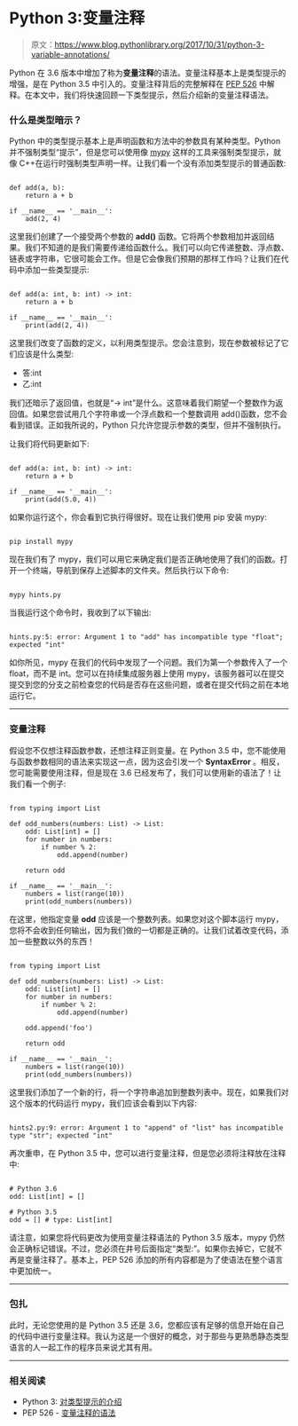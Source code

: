 # Python 3:变量注释

> 原文：<https://www.blog.pythonlibrary.org/2017/10/31/python-3-variable-annotations/>

Python 在 3.6 版本中增加了称为**变量注释**的语法。变量注释基本上是类型提示的增强，是在 Python 3.5 中引入的。变量注释背后的完整解释在 [PEP 526](https://www.python.org/dev/peps/pep-0526) 中解释。在本文中，我们将快速回顾一下类型提示，然后介绍新的变量注释语法。

### 什么是类型暗示？

Python 中的类型提示基本上是声明函数和方法中的参数具有某种类型。Python 并不强制类型“提示”，但是您可以使用像 [mypy](http://mypy-lang.org/) 这样的工具来强制类型提示，就像 C++在运行时强制类型声明一样。让我们看一个没有添加类型提示的普通函数:

```

def add(a, b):
    return a + b

if __name__ == '__main__':
    add(2, 4)

```

这里我们创建了一个接受两个参数的 **add()** 函数。它将两个参数相加并返回结果。我们不知道的是我们需要传递给函数什么。我们可以向它传递整数、浮点数、链表或字符串，它很可能会工作。但是它会像我们预期的那样工作吗？让我们在代码中添加一些类型提示:

```

def add(a: int, b: int) -> int:
    return a + b

if __name__ == '__main__':
    print(add(2, 4))

```

这里我们改变了函数的定义，以利用类型提示。您会注意到，现在参数被标记了它们应该是什么类型:

*   答:int
*   乙:int

我们还暗示了返回值，也就是“-> int”是什么。这意味着我们期望一个整数作为返回值。如果您尝试用几个字符串或一个浮点数和一个整数调用 add()函数，您不会看到错误。正如我所说的，Python 只允许您提示参数的类型，但并不强制执行。

让我们将代码更新如下:

```

def add(a: int, b: int) -> int:
    return a + b

if __name__ == '__main__':
    print(add(5.0, 4))

```

如果你运行这个，你会看到它执行得很好。现在让我们使用 pip 安装 mypy:

```

pip install mypy

```

现在我们有了 mypy，我们可以用它来确定我们是否正确地使用了我们的函数。打开一个终端，导航到保存上述脚本的文件夹。然后执行以下命令:

```

mypy hints.py

```

当我运行这个命令时，我收到了以下输出:

```

hints.py:5: error: Argument 1 to "add" has incompatible type "float"; expected "int"

```

如你所见，mypy 在我们的代码中发现了一个问题。我们为第一个参数传入了一个 float，而不是 int。您可以在持续集成服务器上使用 mypy，该服务器可以在提交提交到您的分支之前检查您的代码是否存在这些问题，或者在提交代码之前在本地运行它。

* * *

### 变量注释

假设您不仅想注释函数参数，还想注释正则变量。在 Python 3.5 中，您不能使用与函数参数相同的语法来实现这一点，因为这会引发一个 **SyntaxError** 。相反，您可能需要使用注释，但是现在 3.6 已经发布了，我们可以使用新的语法了！让我们看一个例子:

```

from typing import List

def odd_numbers(numbers: List) -> List:
    odd: List[int] = []
    for number in numbers:
        if number % 2:
            odd.append(number)

    return odd

if __name__ == '__main__':
    numbers = list(range(10))
    print(odd_numbers(numbers))

```

在这里，他指定变量 **odd** 应该是一个整数列表。如果您对这个脚本运行 mypy，您将不会收到任何输出，因为我们做的一切都是正确的。让我们试着改变代码，添加一些整数以外的东西！

```

from typing import List

def odd_numbers(numbers: List) -> List:
    odd: List[int] = []
    for number in numbers:
        if number % 2:
            odd.append(number)

    odd.append('foo')

    return odd

if __name__ == '__main__':
    numbers = list(range(10))
    print(odd_numbers(numbers))

```

这里我们添加了一个新的行，将一个字符串追加到整数列表中。现在，如果我们对这个版本的代码运行 mypy，我们应该会看到以下内容:

```

hints2.py:9: error: Argument 1 to "append" of "list" has incompatible type "str"; expected "int"

```

再次重申，在 Python 3.5 中，您可以进行变量注释，但是您必须将注释放在注释中:

```

# Python 3.6
odd: List[int] = []

# Python 3.5
odd = [] # type: List[int]

```

请注意，如果您将代码更改为使用变量注释语法的 Python 3.5 版本，mypy 仍然会正确标记错误。不过，您必须在井号后面指定“类型:”。如果你去掉它，它就不再是变量注释了。基本上，PEP 526 添加的所有内容都是为了使语法在整个语言中更加统一。

* * *

### 包扎

此时，无论您使用的是 Python 3.5 还是 3.6，您都应该有足够的信息开始在自己的代码中进行变量注释。我认为这是一个很好的概念，对于那些与更熟悉静态类型语言的人一起工作的程序员来说尤其有用。

* * *

### 相关阅读

*   Python 3: [对类型提示的介绍](https://www.blog.pythonlibrary.org/2016/01/19/python-3-an-intro-to-type-hinting/)
*   PEP 526 - [变量注释的语法](https://www.python.org/dev/peps/pep-0526/)